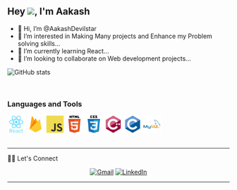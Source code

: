 ## Hey <img src="https://github.com/TheDudeThatCode/TheDudeThatCode/blob/master/Assets/Hi.gif" width="29">, I'm Aakash

- 👋 Hi, I’m @AakashDevilstar
- 👀 I’m interested in Making Many projects and Enhance my Problem solving skills...
- 🌱 I’m currently learning React...
- 💞️ I’m looking to collaborate on Web development projects...

![GitHub stats](https://github-readme-stats.vercel.app/api?username=AakashDevilstar&show_icons=true)


<br>

<h3 align="left">Languages and Tools</h3>

<div align="left" display="flex"> 
<a target="_blank" rel="noreferrer"> <img src="https://raw.githubusercontent.com/devicons/devicon/master/icons/react/react-original-wordmark.svg" alt="react" width="40" height="40"/></a>
<a target="_blank" rel="noreferrer"> <img src="https://raw.githubusercontent.com/github/explore/80688e429a7d4ef2fca1e82350fe8e3517d3494d/topics/firebase/firebase.png" alt="firebase" width="40" height="40"/> </a> 
<a target="_blank" rel="noreferrer"> <img src="https://raw.githubusercontent.com/devicons/devicon/master/icons/javascript/javascript-original.svg" alt="javascript" width="40" height="40"/> </a> 
<a target="_blank" rel="noreferrer"> <img src="https://raw.githubusercontent.com/devicons/devicon/master/icons/html5/html5-original-wordmark.svg" alt="html5" width="40" height="40"/> </a> 
<a target="_blank" rel="noreferrer"> <img src="https://raw.githubusercontent.com/devicons/devicon/master/icons/css3/css3-original-wordmark.svg" alt="css3" width="40" height="40"/> </a>  
<a target="_blank" rel="noreferrer"> <img src="https://raw.githubusercontent.com/devicons/devicon/master/icons/cplusplus/cplusplus-original.svg" alt="cplusplus" width="40" height="40"/> </a> 
<a target="_blank" rel="noreferrer"> <img src="https://raw.githubusercontent.com/devicons/devicon/master/icons/c/c-original.svg" alt="c" width="40" height="40"/> </a> 
<a target="_blank" rel="noreferrer"> <img src="https://raw.githubusercontent.com/devicons/devicon/master/icons/mysql/mysql-original-wordmark.svg" alt="mysql" width="40" height="40"/> </a> 
  
</div>
<br>
<hr>
🙋‍♀️ Let's Connect
<p align="center">
	<a href="mailto:aakashraturi@gmail.com"><img src="https://img.shields.io/badge/gmail-%23D14836.svg?&style=for-the-badge&logo=gmail&logoColor=white" alt="Gmail"/></a>
       <a href="https://leetcode.com/luciferraturi/"><img src="https://img.shields.io/badge/-LeetCode-FFA116?style=for-the-badge&logo=LeetCode&logoColor=black"  alt="LinkedIn"/></a>
	
</p>
<hr>
<br>
<!---
AakashDevilstar/AakashDevilstar is a ✨ special ✨ repository because its `README.md` (this file) appears on your GitHub profile.
You can click the Preview link to take a look at your changes.
--->
